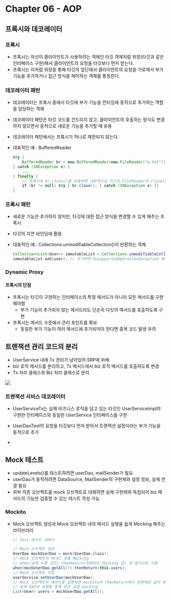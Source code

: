 # Chapter 06 - AOP

## 프록시와 데코레이터

### 프록시

- 프록시는 자신이 클라이언트가 사용하려는 객체인 타깃 객체처럼 위장(타깃과 같은 인터페이스 구현)해서 클라이언트의 요청을 타깃보다 먼저 받는다.
- 프록시는 이처럼 위장을 통해 타깃의 앞단에서 클라이언트의 요청을 가로채서 부가 기능을 추가하거나 접근 방식을 제어하는 객체를 통칭한다.

### 데코레이터 패턴

- 데코레이터는 프록시 중에서 타깃에 부가 기능을 런타임에 동적으로 추가하는 역할을 담당하는 객체
- 데코레이터 패턴은 타깃 코드를 건드리지 않고, 클라이언트의 호출하는 방식도 변경하지 않으면서 동적으로 새로운 기능을 추가할 때 유용 
- 데코레이터 패턴에서는 프록시가 하나로 제한되지 않는다.
- 대표적인 예 : BufferedReader
    
    ```java
    try {
        BufferedReader br = new BufferedReader(new FileReader("a.txt"));
    } catch (IOException e) {
        ...
    } finally {
        // 프록시의 br.close()를 호출하면 내부적으로 타깃의 FileReader의 close()를 호출
        if (br != null) try { br.close(); } catch (IOException e) {}
    } 
    ```

### 프록시 패턴

- 새로운 기능은 추가하지 않지만, 타깃에 대한 접근 방식을 변경할 수 있게 해주는 프록시
- 타깃의 지연 바인딩에 활용
- 대표적인 예 : Collections.unmodifiableCollection()이 반환하는 객체
    
    ```java
    Collection<List<User>> immutableList = Collections.unmodifiableCollection(list);
    immutableList.add(user); // 추가하면 UnsupportedOperationException 발생
    ```

### Dynamic Proxy

#### 프록시의 단점

- 프록시는 타깃이 구현하는 인터페이스의 특정 메서드가 아니라 모든 메서드를 구현해야함
    - 부가 기능이 추가되지 않는 메서드라도 단순히 다킷의 메서드를 호출하도록 구현
- 프록시는 메서드 수준에서 관리 포인트를 확보
    - 동일한 부가 기능이 여러 메서드에 추가되어야 한다면 중복 코드 발생 우려 




## 트랜잭션 관리 코드의 분리

- UserService 내에 Tx 관리가 남아있어 SRP에 위배
- biz 로직 메서드를 분리하고, Tx 메서드에서 biz 로직 메서드를 호출하도록 변경
- Tx 처리 클래스와 Biz 처리 클래스로 분리

![](http://i.imgur.com/Gijy9Yv.png)

### 트랜잭션 서비스 데코레이터

- UserServiceTx는 실제 비즈니스 로직을 담고 있는 타깃인 UserServiceImpl의 구현한 인터페이스와 동일한 UserService 인터페이스를 구현
- UserDaoTest의 요청을 타깃보다 먼저 받아서 트랜잭션 설정이라는 부가 기능을 동적으로 추가  

- 

## Mock 테스트

- updateLevels()를 테스트하려면 userDao, mailSender가 필요
- userDao가 동작하려면 DataSource, MailSender의 구현체와 설정 정보, 실제 연결 필요
- 외부 의존 오브젝트를 mock 오브젝트로 대체하면 실제 구현체와 독립되어 biz 메서드의 기능만 검증할 수 있는 테스트 작성 가능

### Mockito

- Mock 오브젝트 생성과 Mock 오브젝트 내의 메서드 실행을 쉽게 Mocking 해주는 라이브러리
    
    ```java
    // Test 메서드 내에서

    // Mock 오브젝트 생성
    UserDao mockUserDao = mock(UserDao.class);
    // Mock 오브젝트의 메서드 호출 Mocking
    // when(실제 수행 코드).thenReturn(반환되는 Mocking 값) 의 형식으로 사용
    when(mockUserDao.getAll()).thenReturn(this.users);
    // Mock 오브젝트 주입
    userService.setUserDao(mockUserDao);
    // Mock 오브젝트의 메서드를 실행하면 mockito의 thenReturn에서 반환해준 값이 반환된다.
    // 실제 DAO의 실행을 통해 받은 값을 mocking
    List<User> users = mockUserDao.getAll();
    
    ```
